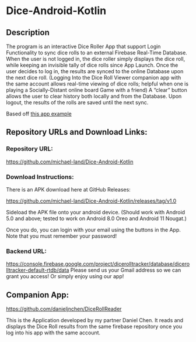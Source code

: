 # Dice-Android-Kotlin

## Description

The program is an interactive Dice Roller App that support Login Functionality to sync dice rolls to an external Firebase Real-Time Database.
When the user is not logged in, the dice roller simply displays the dice roll, while keeping an invisible tally of dice rolls since App Launch. Once the user decides to log in, the results are synced to the online Database upon the next dice roll. (Logging Into the Dice Roll Viewer companion app with the same account allows real-time viewing of dice rolls; helpful when one is playing a Socially-Distant online board Game with a friend) A “clear” button allows the user to clear history both locally and from the Database. Upon logout, the results of the rolls are saved until the next sync.

Based off [this app example](https://developer.android.com/codelabs/basic-android-kotlin-training-create-dice-roller-in-kotlin#0)

## Repository URLs and Download Links:

### Repository URL:

https://github.com/michael-land/Dice-Android-Kotlin

### Download Instructions:
There is an APK download here at GitHub Releases:

https://github.com/michael-land/Dice-Android-Kotlin/releases/tag/v1.0

Sideload the APK file onto your android device. (Should work with Android 5.0 and above; tested to work on Android 8.0 Oreo and Android 11 Nougat.)

Once you do, you can login with your email using the buttons in the App. Note that you must remember your password!

### Backend URL:
https://console.firebase.google.com/project/dicerolltracker/database/dicerolltracker-default-rtdb/data
Please send us your Gmail address so we can grant you access! Or simply enjoy using our app!

## Companion App:

https://github.com/danieljnchen/DiceRollReader

This is the Application developed by my partner Daniel Chen. It reads and displays the Dice Roll results from the same firebase repository once you log into his app with the same account.

